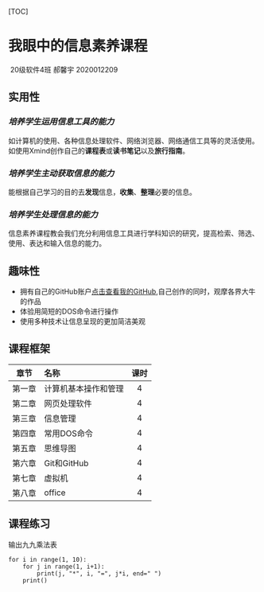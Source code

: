 [TOC]
# 我眼中的信息素养课程 
​                                                   20级软件4班   郝馨宇  2020012209 
## 实用性 
### *培养学生运用信息工具的能力*
如计算机的使用、各种信息处理软件、网络浏览器、网络通信工具等的灵活使用。如使用Xmind创作自己的**课程表**或**读书笔记**以及**旅行指南**。
### *培养学生主动获取信息的能力* 
能根据自己学习的目的去**发现**信息，**收集**、**整理**必要的信息。  
### *培养学生处理信息的能力*  
信息素养课程教会我们充分利用信息工具进行学科知识的研究，提高检索、筛选、使用、表达和输入信息的能力。
## 趣味性  
+ 拥有自己的GitHub账户[点击查看我的GitHub](https://github.com/Aurora0923),自己创作的同时，观摩各界大牛的作品 
+ 体验用简短的DOS命令进行操作  
+ 使用多种技术让信息呈现的更加简洁美观
## 课程框架
|  章节  | 名称                 | 课时 |
| :----: | :------------------- | :--: |
| 第一章 | 计算机基本操作和管理 |  4   |
| 第二章 | 网页处理软件         |  4   |
| 第三章 | 信息管理             |  4   |
| 第四章 | 常用DOS命令          |  4   |
| 第五章 | 思维导图             |  4   |
| 第六章 | Git和GitHub          |  4   |
| 第七章 | 虚拟机               |  4   |
| 第八章 | office               |  4   |

## 课程练习
输出九九乘法表
```
for i in range(1, 10):
    for j in range(1, i+1):
        print(j, "*", i, "=", j*i, end=" ")
    print()
```